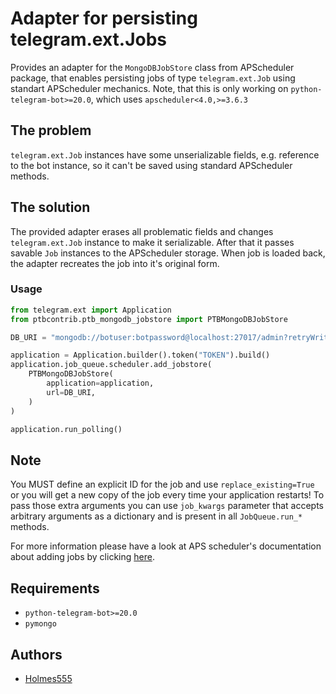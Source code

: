 # Adapter for persisting telegram.ext.Jobs

Provides an adapter for the `MongoDBJobStore` class from APScheduler package, that enables persisting jobs of type `telegram.ext.Job` using standart APScheduler mechanics. Note, that this is only working on `python-telegram-bot>=20.0`, which uses `apscheduler<4.0,>=3.6.3`

## The problem

`telegram.ext.Job` instances have some unserializable fields, e.g. reference to the bot instance, so it can't be saved using standard APScheduler methods.

## The solution

The provided adapter erases all problematic fields and changes `telegram.ext.Job` instance to make it serializable. After that it passes savable `Job` instances to the APScheduler storage. When job is loaded back, the adapter recreates the job into it's original form. 

### Usage
```python
from telegram.ext import Application
from ptbcontrib.ptb_mongodb_jobstore import PTBMongoDBJobStore

DB_URI = "mongodb://botuser:botpassword@localhost:27017/admin?retryWrites=true&w=majority"

application = Application.builder().token("TOKEN").build()
application.job_queue.scheduler.add_jobstore(
    PTBMongoDBJobStore(
        application=application,
        url=DB_URI,
    )
)

application.run_polling()
```

## Note
You MUST define an explicit ID for the job and use `replace_existing=True` or you will get a new copy of the job every time your application restarts! To pass those extra arguments you can
use `job_kwargs` parameter that accepts arbitrary arguments as a dictionary and is present in all `JobQueue.run_*` methods.

For more information please have a look at APS scheduler's documentation about adding jobs by clicking [here](https://apscheduler.readthedocs.io/en/stable/userguide.html#adding-jobs).

## Requirements

*   `python-telegram-bot>=20.0`
*   `pymongo`

## Authors

*   [Holmes555](https://github.com/Holmes555)
